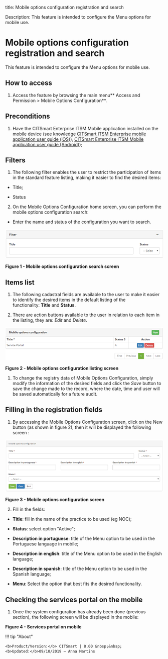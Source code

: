title: Mobile options configuration registration and search

Description: This feature is intended to configure the Menu options for mobile use.

# Mobile options configuration registration and search

This feature is intended to configure the Menu options for mobile use.

How to access
-------------

1.  Access the feature by browsing the main menu** Access and Permission \>
    Mobile Options Configuration**.

Preconditions
-------------

1.  Have the CITSmart Enterprise ITSM Mobile application installed on the mobile
    device (see knowledge [CITSmart ITSM Enterprise mobile application user
    guide (iOS)][1]), [CITSmart Enterprise ITSM Mobile application user guide
    (Android)][2]);

Filters
-------

1.  The following filter enables the user to restrict the participation of items
    in the standard feature listing, making it easier to find the desired items:

  -   Title;

  -   Status

2.  On the Mobile Options Configuration home screen, you can perform the mobile
    options configuration search:

-   Enter the name and status of the configuration you want to search.

![Criar](images/options-1.png)

**Figure 1 - Mobile options configuration search screen**

Items list
----------

1.  The following cadastral fields are available to the user to make it easier
    to identify the desired items in the default listing of the
    functionality: **Title** and **Status**.

2.  There are action buttons available to the user in relation to each item in
    the listing, they are: *Edit* and *Delete*.

![Criar](images/options-2.png)

**Figure 2 - Mobile options configuration listing screen**

1.  To change the registry data of Mobile Options Configuration, simply modify
    the information of the desired fields and click the *Save* button to save
    the change made to the record, where the date, time and user will be saved
    automatically for a future audit.

Filling in the registration fields
----------------------------------

1.  By accessing the Mobile Options Configuration screen, click on the New
    button (as shown in figure 2), then it will be displayed the following
    screen :

![Criar](images/options-3.png)

**Figure 3 - Mobile options configuration screen**

2.  Fill in the fields:

-   **Title**: fill in the name of the practice to be used (eg NOC);

-   **Status**: select option "Active";

-   **Description in portuguese**: title of the Menu option to be used in the
    Portuguese language in mobile;

-   **Description in english**: title of the Menu option to be used in the
    English language;

-   **Description in spanish**: title of the Menu option to be used in the
    Spanish language;

-   **Menu**: Select the option that best fits the desired functionality.

Checking the services portal on the mobile
------------------------------------------

1.  Once the system configuration has already been done (previous section), the
    following screen will be displayed in the mobile:

**Figure 4 - Services portal on mobile**



!!! tip "About"

    <b>Product/Version:</b> CITSmart | 8.00 &nbsp;&nbsp;
    <b>Updated:</b>09/10/2019 – Anna Martins
    
[1]:/en-us/citsmart-platform-7/additional-features/mobile-and-field-service/apps/ios.html

[2]:/en-us/citsmart-platform-7/additional-features/mobile-and-field-service/apps/android.html
